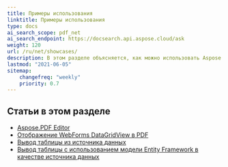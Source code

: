 ```yaml
---
title: Примеры использования
linktitle: Примеры использования
type: docs
ai_search_scope: pdf_net
ai_search_endpoint: https://docsearch.api.aspose.cloud/ask
weight: 120
url: /ru/net/showcases/
description: В этом разделе объясняется, как можно использовать Aspose.PDF for .NET с различными примерами.
lastmod: "2021-06-05"
sitemap:
    changefreq: "weekly"
    priority: 0.7
---
```

## Статьи в этом разделе

- [Aspose.PDF Editor](/pdf/net/aspose-pdf-editor/)
- [Отображение WebForms DataGridView в PDF](/pdf/net/отображение-webforms-datagridview-в-pdf/)
- [Вывод таблицы из источника данных](/pdf/net/вывод-таблицы-из-источника-данных/)
- [Вывод таблицы с использованием модели Entity Framework в качестве источника данных](/pdf/net/вывод-таблицы-с-использованием-модели-entity-framework-в-качестве-источника-данных/)